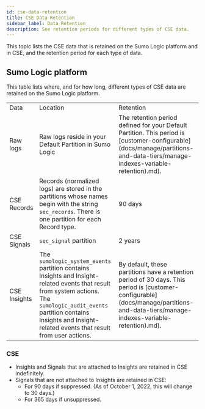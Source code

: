 ```yaml
---
id: cse-data-retention
title: CSE Data Retention 
sidebar_label: Data Retention 
description: See retention periods for different types of CSE data.
---
```



This topic lists the CSE data that is retained on the Sumo Logic platform and in CSE, and the retention period for each type of data. 

## Sumo Logic platform 

This table lists where, and for how long, different types of CSE data are retained on the Sumo Logic platform.

<table>
  <tr>
   <td>Data
   </td>
   <td>Location
   </td>
   <td>Retention
   </td>
  </tr>
  <tr>
   <td>Raw logs
   </td>
   <td>Raw logs reside in your Default Partition in Sumo Logic
   </td>
   <td>The retention period defined for your Default Partition. This period is [customer-configurable](docs/manage/partitions-and-data-tiers/manage-indexes-variable-retention).md). 
   </td>
  </tr>
  <tr>
   <td>CSE Records
   </td>
   <td>Records (normalized logs) are stored in the partitions whose names begin with the string <code>sec_records</code>. There is one partition for each Record type.
   </td>
   <td>90 days
   </td>
  </tr>
  <tr>
   <td>CSE Signals
   </td>
   <td><code>sec_signal</code> partition
   </td>
   <td>2 years
   </td>
  </tr>
  <tr>
   <td>CSE Insights
   </td>
   <td>The <code>sumologic_system_events</code> partition contains Insights and Insight-related events that result from system actions. <br/>The <code>sumologic_audit_events</code> partition contains Insights and Insight-related events that result from user actions.
   </td>
   <td>By default, these partitions have a retention period of 30 days. This period is [customer-configurable](docs/manage/partitions-and-data-tiers/manage-indexes-variable-retention).md). 
   </td>
  </tr>
</table>

### CSE  

* Insights and Signals that are attached to Insights are retained in CSE indefinitely.
* Signals that are not attached to Insights are retained in CSE:
    * For 90 days if suppressed. (As of October 1, 2022, this will change to 30 days.)
    * For 365 days if unsuppressed.